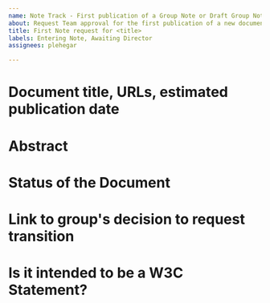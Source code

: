 ```yaml
---
name: Note Track - First publication of a Group Note or Draft Group Note
about: Request Team approval for the first publication of a new document on the Note track
title: First Note request for <title>
labels: Entering Note, Awaiting Director
assignees: plehegar

---
```


# Document title, URLs, estimated publication date

# Abstract

# Status of the Document

# Link to group's decision to request transition

# Is it intended to be a W3C Statement?
